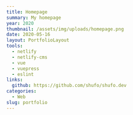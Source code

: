 ```yaml
---
title: Homepage
summary: My homepage
year: 2020
thumbnail: /assets/img/uploads/homepage.png
date: 2020-05-16
layout: PortfolioLayout
tools:
  - netlify
  - netlify-cms
  - vue
  - vuepress
  - eslint
links:
  github: https://github.com/shufo/shufo.dev
categories:
  - Web
slug: portfolio
---
```

